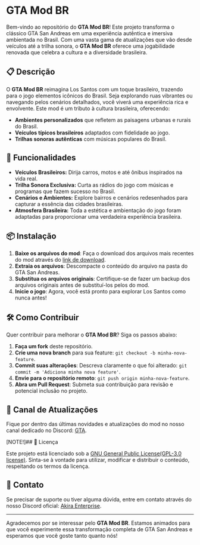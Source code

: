 # GTA Mod BR

Bem-vindo ao repositório do **GTA Mod BR**! Este projeto transforma o clássico GTA San Andreas em uma experiência autêntica e imersiva ambientada no Brasil. Com uma vasta gama de atualizações que vão desde veículos até a trilha sonora, o **GTA Mod BR** oferece uma jogabilidade renovada que celebra a cultura e a diversidade brasileira.

## 📋 Descrição

O **GTA Mod BR** reimagina Los Santos com um toque brasileiro, trazendo para o jogo elementos icônicos do Brasil. Seja explorando ruas vibrantes ou navegando pelos cenários detalhados, você viverá uma experiência rica e envolvente. Este mod é um tributo à cultura brasileira, oferecendo:

- **Ambientes personalizados** que refletem as paisagens urbanas e rurais do Brasil.
- **Veículos típicos brasileiros** adaptados com fidelidade ao jogo.
- **Trilhas sonoras autênticas** com músicas populares do Brasil.

## 🚀 Funcionalidades

- **Veículos Brasileiros:** Dirija carros, motos e até ônibus inspirados na vida real.
- **Trilha Sonora Exclusiva:** Curta as rádios do jogo com músicas e programas que fazem sucesso no Brasil.
- **Cenários e Ambientes:** Explore bairros e cenários redesenhados para capturar a essência das cidades brasileiras.
- **Atmosfera Brasileira:** Toda a estética e ambientação do jogo foram adaptadas para proporcionar uma verdadeira experiência brasileira.

## 📦 Instalação

1. **Baixe os arquivos do mod**: Faça o download dos arquivos mais recentes do mod através do [link de download](https://github.com/akiradv/gta-san-akira-br/releases).
2. **Extraia os arquivos**: Descompacte o conteúdo do arquivo na pasta do GTA San Andreas.
3. **Substitua os arquivos originais**: Certifique-se de fazer um backup dos arquivos originais antes de substituí-los pelos do mod.
4. **Inicie o jogo**: Agora, você está pronto para explorar Los Santos como nunca antes!

## 🛠️ Como Contribuir

Quer contribuir para melhorar o **GTA Mod BR**? Siga os passos abaixo:

1. **Faça um fork** deste repositório.
2. **Crie uma nova branch** para sua feature: `git checkout -b minha-nova-feature`.
3. **Commit suas alterações**: Descreva claramente o que foi alterado: `git commit -m 'Adiciona minha nova feature'`.
4. **Envie para o repositório remoto**: `git push origin minha-nova-feature`.
5. **Abra um Pull Request**: Submeta sua contribuição para revisão e potencial inclusão no projeto.

## 📢 Canal de Atualizações

Fique por dentro das últimas novidades e atualizações do mod no nosso canal dedicado no Discord: [GTA](https://discord.com/invite/BcHmshGDKt).

[NOTE!]## 📄 Licença

Este projeto está licenciado sob a [GNU General Public License(GPL-3.0 license)](https://www.gnu.org/licenses/gpl-3.0.html). Sinta-se à vontade para utilizar, modificar e distribuir o conteúdo, respeitando os termos da licença.

## 👥 Contato

Se precisar de suporte ou tiver alguma dúvida, entre em contato através do nosso Discord oficial: [Akira Enterprise](https://discord.com/invite/BcHmshGDKt).

---

Agradecemos por se interessar pelo **GTA Mod BR**. Estamos animados para que você experimente essa transformação completa de GTA San Andreas e esperamos que você goste tanto quanto nós!
